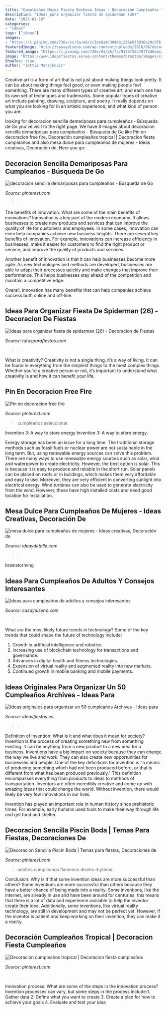 ```yaml
---
title: "Cumpleaños Mujer Fiesta Buchona Ideas : Decoración Cumpleaños Tropical"
description: "Ideas para organizar fiesta de spiderman (26)"
date: "2023-01-19"
categories:
- "ideas"
tags: ["ideas"]
images:
- "https://i.pinimg.com/736x/cc/3a/e8/cc3ae814c3d40b1236e533036b29c3fb.jpg"
featuredImage: "http://casaydiseno.com/wp-content/uploads/2016/06/decoracion-chicas-cumpleanos-flores-mesa.jpg"
featured_image: "https://i.pinimg.com/736x/91/26/f5/9126f58c79ff2d6aacab3648d33451ee.jpg"
image: "https://www.ideasfiestas.es/wp-content/themes/braxton/images/cache/50-cumpleanos.jpg"
ShowToc: true
author: "Jettie Macejkovic"
---
```



Creative art is a form of art that is not just about making things look pretty. It can be about making things feel good, or even making people feel something. There are many different types of creative art, and each one has its own set of techniques and trademarks. Some popular types of creative art include painting, drawing, sculpture, and poetry. It really depends on what you are looking for in an artistic experience, and what kind of person you are.

	

		
looking for decoracion sencilla demariposas para cumpleaños - Búsqueda de Go you've visit to the right page. We have 8 Images about decoracion sencilla demariposas para cumpleaños - Búsqueda de Go like Pin en decoracion free fire, Decoración cumpleaños tropical | Decoracion fiesta cumpleaños and also mesa dulce para cumpleaños de mujeres - Ideas creativas, Decoración de. Here you go:
		
    
## Decoracion Sencilla Demariposas Para Cumpleaños - Búsqueda De Go

<img loading=lazy src="https://i.pinimg.com/736x/f3/50/4b/f3504b0ee2e75e8c78e150593f69a1fa.jpg" onerror="this.onerror=null;this.src='https://tse4.mm.bing.net/th?id=OIP.XpAiTT1LfVfe6Mp1O8u6vwAAAA&amp;pid=15.1';" alt="decoracion sencilla demariposas para cumpleaños - Búsqueda de Go">

_Source: pinterest.com_

>. 

	

The benefits of innovation: What are some of the main benefits of innovations?
Innovation is a key part of the modern economy. It allows businesses to create new products and services that can improve the quality of life for customers and employees. In some cases, innovation can even help companies achieve new business heights.
There are several key benefits of innovation. For example, innovations can increase efficiency in businesses, make it easier for customers to find the right product or service, and improve the quality of products and services.

Another benefit of innovation is that it can help businesses become more agile. As new technologies and methods are developed, businesses are able to adapt their processes quickly and make changes that improve their performance. This helps businesses stay ahead of the competition and maintain a competitive edge.

Overall, innovation has many benefits that can help companies achieve success both online and off-line.

    
## Ideas Para Organizar Fiesta De Spiderman (26) - Decoracion De Fiestas

<img loading=lazy src="https://tutusparafiestas.com/wp-content/uploads/2017/02/Ideas-para-organizar-fiesta-de-spiderman-26.jpg" onerror="this.onerror=null;this.src='https://tse3.mm.bing.net/th?id=OIP.ZBbTy1HZkhrnvMvk31SbPgHaFj&amp;pid=15.1';" alt="Ideas para organizar fiesta de spiderman (26) - Decoracion de Fiestas">

_Source: tutusparafiestas.com_

>. 

	

What is creativity?
Creativity is not a single thing, it’s a way of living. It can be found in everything from the simplest things to the most complex things. Whether you’re a creative person or not, it’s important to understand what creativity is and how it can benefit your life.

    
## Pin En Decoracion Free Fire

<img loading=lazy src="https://i.pinimg.com/736x/52/e1/52/52e1528d6416d85d1579e96c80449687.jpg" onerror="this.onerror=null;this.src='https://tse3.mm.bing.net/th?id=OIP.Mtr8UbF90BVF-Oc850cjBAHaLy&amp;pid=15.1';" alt="Pin en decoracion free fire">

_Source: pinterest.com_

>cumpleaños seleccionar. 

	

Invention 3: A way to store energy
Invention 3: A way to store energy. 

Energy storage has been an issue for a long time. The traditional storage methods such as fossil fuels or nuclear power are not sustainable in the long term. 
But, using renewable energy sources can solve this problem. 
There are many ways to use renewable energy sources such as solar, wind and waterpower to create electricity. However, the best option is solar. This is because it is easy to produce and reliable in the short run. 
Solar panels can be placed on roofs or in buildings, which makes them very affordable and easy to use. Moreover, they are very efficient in converting sunlight into electrical energy. 
 Wind turbines can also be used to generate electricity from the wind. However, these have high installed costs and need good location for installation.

    
## Mesa Dulce Para Cumpleaños De Mujeres - Ideas Creativas, Decoración De

<img loading=lazy src="https://ideaydetalle.com/wp-content/uploads/2018/12/mesa-dulce-para-cumpleanos-de-mujeres-5.jpg" onerror="this.onerror=null;this.src='https://tse1.mm.bing.net/th?id=OIP.b76KJ76xJlNhLt3YjM_XvwHaHa&amp;pid=15.1';" alt="mesa dulce para cumpleaños de mujeres - Ideas creativas, Decoración de">

_Source: ideaydetalle.com_

>. 

	
 brainstorming

    
## Ideas Para Cumpleaños De Adultos Y Consejos Interesantes

<img loading=lazy src="http://casaydiseno.com/wp-content/uploads/2016/06/decoracion-chicas-cumpleanos-flores-mesa.jpg" onerror="this.onerror=null;this.src='https://tse4.mm.bing.net/th?id=OIP.hDMrwfFFO6gSfU-oJwmnmAHaLH&amp;pid=15.1';" alt="Ideas para cumpleaños de adultos y consejos interesantes">

_Source: casaydiseno.com_

>. 

	

What are the most likely future trends in technology?
Some of the key trends that could shape the future of technology include: 
1. Growth in artificial intelligence and robotics. 
2. Increasing use of blockchain technology for transactions and governance. 
3. Advances in digital health and fitness technologies. 
4. Expansion of virtual reality and augmented reality into new markets. 
5. Continued growth in mobile banking and mobile payments.

    
## Ideas Originales Para Organizar Un 50 Cumpleaños Archives - Ideas Para

<img loading=lazy src="https://www.ideasfiestas.es/wp-content/themes/braxton/images/cache/50-cumpleanos.jpg" onerror="this.onerror=null;this.src='https://tse4.mm.bing.net/th?id=OIP.Aik8F8XVL9Ix7G97r97z-gAAAA&amp;pid=15.1';" alt="Ideas originales para organizar un 50 cumpleaños Archives - Ideas para">

_Source: ideasfiestas.es_

>. 

	

Definition of invention: What is it and what does it mean for society?
Invention is the process of creating something new from something existing. It can be anything from a new product to a new idea for a business. Inventions have a big impact on society because they can change the way we live and work. They can also create new opportunities for businesses and people.
One of the key definitions for invention is "a means of producing something which had not been produced before, or that is different from what has been produced previously." This definition encompasses everything from products to ideas to methods of transportation. Inventors are often incredibly creative and come up with amazing ideas that could change the world. Without invention, there would likely be very few innovations in our lives.

Invention has played an important role in human history since prehistoric times. For example, early humans used tools to make their way through life and get food and shelter.

    
## Decoracion Sencilla Piscin Boda | Temas Para Fiestas, Decoraciones De

<img loading=lazy src="https://i.pinimg.com/736x/91/26/f5/9126f58c79ff2d6aacab3648d33451ee.jpg" onerror="this.onerror=null;this.src='https://tse1.mm.bing.net/th?id=OIP.IsooTkKst8qMNNBdptL_rwHaJ4&amp;pid=15.1';" alt="Decoracion Sencilla Piscin Boda | Temas para fiestas, Decoraciones de">

_Source: pinterest.com_

>adultos cumpleanos flamenco diseño rhythms. 

	

Conclusion: Why is it that some invention ideas are more successful than others?
Some inventions are more successful than others because they have a better chance of being made into a reality. Some inventions, like the internet, are already in use and have been around for centuries; this means that there is a lot of data and experience available to help the inventor create their idea. Additionally, some inventions, like virtual reality technology, are still in development and may not be perfect yet. However, if the inventor is patient and keep working on their invention, they can make it a reality.

    
## Decoración Cumpleaños Tropical | Decoracion Fiesta Cumpleaños

<img loading=lazy src="https://i.pinimg.com/736x/cc/3a/e8/cc3ae814c3d40b1236e533036b29c3fb.jpg" onerror="this.onerror=null;this.src='https://tse2.mm.bing.net/th?id=OIP.aPKQfW15pB285aBBZBsCEAHaJ3&amp;pid=15.1';" alt="Decoración cumpleaños tropical | Decoracion fiesta cumpleaños">

_Source: pinterest.com_

>. 

	

Innovation process: What are some of the steps in the innovation process?
Invention processes can vary, but some steps in the process include:1. Gather data 2. Define what you want to create 3. Create a plan for how to achieve your goals 4. Evaluate and test your idea 
